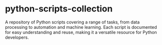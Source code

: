 # python-scripts-collection
A repository of Python scripts covering a range of tasks, from data processing to automation and machine learning. Each script is documented for easy understanding and reuse, making it a versatile resource for Python developers.
